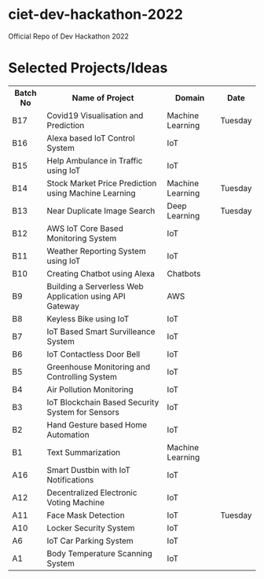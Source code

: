 # ciet-dev-hackathon-2022
Official Repo of Dev Hackathon 2022

# Selected Projects/Ideas

<table>
  <tr>
    <th>Batch No</th>
    <th>Name of Project</th>
    <th>Domain</th>
    <th>Date</th>
  </tr>
  <tr>
    <td>B17</td>
    <td>Covid19 Visualisation and Prediction</td>
    <td>Machine Learning</td>
    <td>Tuesday</td>
  </tr>
  <tr>
    <td>B16</td>
    <td>Alexa based IoT Control System</td>
    <td>IoT</td>
  </tr>
  <tr>
    <td>B15</td>
    <td>Help Ambulance in Traffic using IoT</td>
    <td>IoT</td>
  </tr>
  <tr>
    <td>B14</td>
    <td>Stock Market Price Prediction using Machine Learning</td>
    <td>Machine Learning</td>
    <td>Tuesday</td>
  </tr>
  <tr>
    <td>B13</td>
    <td>Near Duplicate Image Search</td>
    <td>Deep Learning</td>
    <td>Tuesday</td>
  </tr>
  <tr>
    <td>B12</td>
    <td>AWS IoT Core Based Monitoring System</td>
    <td>IoT</td>
  </tr>
  <tr>
    <td>B11</td>
    <td>Weather Reporting System using IoT</td>
    <td>IoT</td>
  </tr>
  <tr>
    <td>B10</td>
    <td>Creating Chatbot using Alexa</td>
    <td>Chatbots</td>
  </tr>
  <tr>
    <td>B9</td>
    <td>Building a Serverless Web Application using API Gateway</td>
    <td>AWS</td>
  </tr>
  <tr>
    <td>B8</td>
    <td>Keyless Bike using IoT</td>
    <td>IoT</td>
  </tr>
  <tr>
    <td>B7</td>
    <td>IoT Based Smart Survilleance System</td>
    <td>IoT</td>
  </tr>
  <tr>
    <td>B6</td>
    <td>IoT Contactless Door Bell</td>
    <td>IoT</td>
  </tr>
  <tr>
    <td>B5</td>
    <td>Greenhouse Monitoring and Controlling System</td>
    <td>IoT</td>
  </tr>
  <tr>
    <td>B4</td>
    <td>Air Pollution Monitoring</td>
    <td>IoT</td>
  </tr>
  <tr>
    <td>B3</td>
    <td>IoT Blockchain Based Security System for Sensors</td>
    <td>IoT</td>
  </tr>
  <tr>
    <td>B2</td>
    <td>Hand Gesture based Home Automation</td>
    <td>IoT</td>
  </tr>
  <tr>
    <td>B1</td>
    <td>Text Summarization</td>
    <td>Machine Learning</td>
  </tr>
  <tr>
    <td>A16</td>
    <td>Smart Dustbin with IoT Notifications</td>
    <td>IoT</td>
  </tr>
  <tr>
    <td>A12</td>
    <td>Decentralized Electronic Voting Machine</td>
    <td>IoT</td>
  </tr>
  <tr>
    <td>A11</td>
    <td>Face Mask Detection</td>
    <td>IoT</td>
    <td>Tuesday</td>
  </tr>
  <tr>
    <td>A10</td>
    <td>Locker Security System</td>
    <td>IoT</td>
  </tr>
  <tr>
    <td>A6</td>
    <td>IoT Car Parking System</td>
    <td>IoT</td>
  </tr>
  <tr>
    <td>A1</td>
    <td>Body Temperature Scanning System</td>
    <td>IoT</td>
  </tr>
</table>
